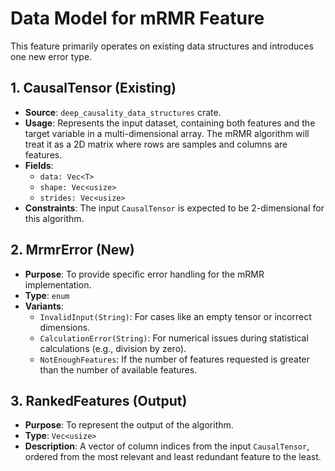 # Data Model for mRMR Feature

This feature primarily operates on existing data structures and introduces one new error type.

## 1. CausalTensor (Existing)

- **Source**: `deep_causality_data_structures` crate.
- **Usage**: Represents the input dataset, containing both features and the target variable in a multi-dimensional array. The mRMR algorithm will treat it as a 2D matrix where rows are samples and columns are features.
- **Fields**:
    - `data: Vec<T>`
    - `shape: Vec<usize>`
    - `strides: Vec<usize>`
- **Constraints**: The input `CausalTensor` is expected to be 2-dimensional for this algorithm.

## 2. MrmrError (New)

- **Purpose**: To provide specific error handling for the mRMR implementation.
- **Type**: `enum`
- **Variants**:
    - `InvalidInput(String)`: For cases like an empty tensor or incorrect dimensions.
    - `CalculationError(String)`: For numerical issues during statistical calculations (e.g., division by zero).
    - `NotEnoughFeatures`: If the number of features requested is greater than the number of available features.

## 3. RankedFeatures (Output)

- **Purpose**: To represent the output of the algorithm.
- **Type**: `Vec<usize>`
- **Description**: A vector of column indices from the input `CausalTensor`, ordered from the most relevant and least redundant feature to the least.

